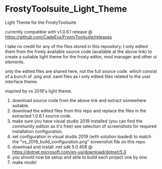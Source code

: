 # FrostyToolsuite_Light_Theme
Light Theme for the FrostyToolsuite

currently compatible with v1.0.6.1 release @ https://github.com/CadeEvs/FrostyToolsuite/releases

I take no credit for any of the files stored in this repository. I only edited them from the freely available source code (available at the above link)
to create a suitable light theme for the frosty editor, mod manager and other ui elements.

only the edited files are shared here, not the full source code.
which consist of a bunch of .png and .xaml files as i only edited files related to the user interface theme.

inspired by vs 2019's light theme.

1. download source code from the above link and extract somewhere suitable.
2. download the edited files from this repo and replace the files in the extracted 1.0.6.1 source code.
3. make sure you have visual studio 2019 installed (you can find the community edition as it's free) see selection of screenshots for required installation configuration.
4. set configuration in visual studio 2019 (with solution loaded) to match the "vs_2019_build_configuration.png" screenshot file on this repo.
5. download and install .net sdk 5.0.408 @ https://dotnet.microsoft.com/en-us/download/dotnet/5.0
6. you should now be setup and able to build each project one by one.
7. make mods!
